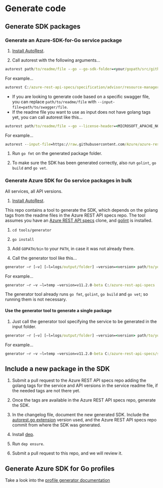 # Generate code

## Generate SDK packages

### Generate an Azure-SDK-for-Go service package

1. [Install AutoRest](https://github.com/Azure/autorest#installing-autorest).

1. Call autorest with the following arguments...

``` cmd
autorest path/to/readme/file --go --go-sdk-folder=<your/gopath/src/github.com/blacknut/azure-sdk-for-go> --package-version=<version> --user-agent=<Azure-SDK-For-Go/version services> [--tag=choose/a/tag/in/the/readme/file]
```

For example...

``` cmd
autorest C:/azure-rest-api-specs/specification/advisor/resource-manager/readme.md --go --go-sdk-folder=C:/goWorkspace/src/github.com/blacknut/azure-sdk-for-go --tag=package-2016-07-preview --package-version=v11.2.0-beta --user-agent='Azure-SDK-For-Go/v11.2.0-beta services'
```

- If you are looking to generate code based on a specific swagger file, you can replace `path/to/readme/file` with `--input-file=path/to/swagger/file`.
- If the readme file you want to use as input does not have golang tags yet, you can call autorest like this...

``` cmd
autorest path/to/readme/file --go --license-header=<MICROSOFT_APACHE_NO_VERSION> --namespace=<packageName> --output-folder=<your/gopath/src/github.com/blacknut/azure-sdk-for-go/services/serviceName/mgmt/APIversion/packageName> --package-version=<version> --user-agent=<Azure-SDK-For-Go/version services> --clear-output-folder --can-clear-output-folder --tag=<choose/a/tag/in/the/readme/file>
```

For example...

``` cmd
autorest --input-file=https://raw.githubusercontent.com/Azure/azure-rest-api-specs/current/specification/network/resource-manager/Microsoft.Network/2017-10-01/loadBalancer.json --go --license-header=MICROSOFT_APACHE_NO_VERSION --namespace=lb --output-folder=C:/goWorkspace/src/github.com/blacknut/azure-sdk-for-go/services/network/mgmt/2017-09-01/network/lb --package-version=v11.2.0-beta --clear-output-folder --can-clear-output-folder
```

1. Run `go fmt` on the generated package folder.

1. To make sure the SDK has been generated correctly, also run `golint`, `go build` and `go vet`.

### Generate Azure SDK for Go service packages in bulk

All services, all API versions.

1. [Install AutoRest](https://github.com/Azure/autorest#installing-autorest).

This repo contains a tool to generate the SDK, which depends on the golang tags from the readme files in the Azure REST API specs repo. The tool assumes you have an [Azure REST API specs](https://github.com/Azure/azure-rest-api-specs) clone, and [golint](https://github.com/golang/lint) is installed.

1. `cd tools/generator`

1. `go install`

1. Add `GOPATH/bin` to your `PATH`, in case it was not already there.

1. Call the generator tool like this...

``` cmd
generator –r [–v] [–l=logs/output/folder] –version=<version> path/to/your/swagger/repo/clone
```

For example...

``` cmd
generator –r –v –l=temp –version=v11.2.0-beta C:/azure-rest-api-specs
```

The generator tool already runs `go fmt`, `golint`, `go build` and `go vet`; so running them is not necessary.

#### Use the generator tool to generate a single package

1. Just call the generator tool specifying the service to be generated in the input folder.

``` cmd
generator –r [–v] [–l=logs/output/folder] –version=<version> path/to/your/swagger/repo/clone/specification/service
```

For example...

``` cmd
generator –r –v –l=temp –version=v11.2.0-beta C:/azure-rest-api-specs/specification/network
```

## Include a new package in the SDK

1. Submit a pull request to the Azure REST API specs repo adding the golang tags for the service and API versions in the service readme file, if the needed tags are not there yet.

1. Once the tags are available in the Azure REST API specs repo, generate the SDK.

1. In the changelog file, document the new generated SDK. Include the [autorest.go extension](https://github.com/Azure/autorest.go) version used, and the Azure REST API specs repo commit from where the SDK was generated.

1. Install [dep](https://github.com/golang/dep).

1. Run `dep ensure`.

1. Submit a pull request to this repo, and we will review it.

## Generate Azure SDK for Go profiles

Take a look into the [profile generator documentation](tools/profileBuilder)
